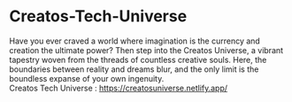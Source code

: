 # Creatos-Tech-Universe
Have you ever craved a world where imagination is the currency and creation the ultimate power? Then step into the Creatos Universe, a vibrant tapestry woven from the threads of countless creative souls. Here, the boundaries between reality and dreams blur, and the only limit is the boundless expanse of your own ingenuity.  
Creatos Tech Universe : https://creatosuniverse.netlify.app/
